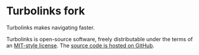 # Turbolinks fork

Turbolinks makes navigating faster.

Turbolinks is open-source software, freely distributable under the terms of an [MIT-style license](https://github.com/turbolinks/turbolinks/blob/master/LICENSE). The [source code is hosted on GitHub](https://github.com/turbolinks/turbolinks).
